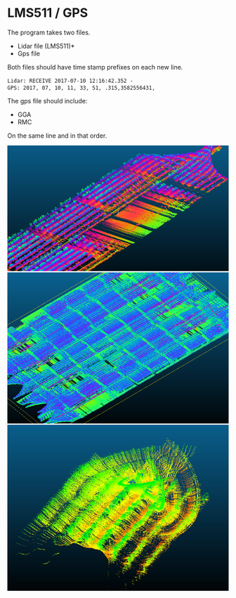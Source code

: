 # LMS511 / GPS

The program takes two files.

* Lidar file (LMS511)*
* Gps file

Both files should have time stamp prefixes on each new line.

    Lidar: RECEIVE 2017-07-10 12:16:42.352 -
    GPS: 2017, 07, 10, 11, 33, 51, .315,3582556431,

The gps file should include:

* GGA
* RMC

On the same line and in that order.

![Alt text](/Photos/LMS511Sample.PNG)
![Alt text](/Photos/FullTest.PNG)
![Alt text](/Photos/NewGPSLidarToPCD.PNG)